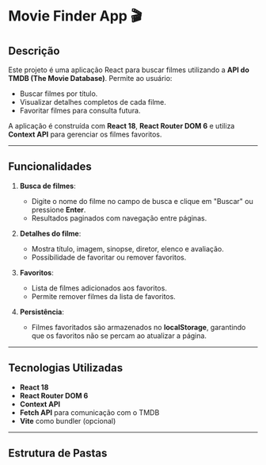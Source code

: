 # Movie Finder App 🎬

## Descrição

Este projeto é uma aplicação React para buscar filmes utilizando a **API do TMDB (The Movie Database)**. Permite ao usuário:

- Buscar filmes por título.
- Visualizar detalhes completos de cada filme.
- Favoritar filmes para consulta futura.

A aplicação é construída com **React 18**, **React Router DOM 6** e utiliza **Context API** para gerenciar os filmes favoritos.

---

## Funcionalidades

1. **Busca de filmes**:  
   - Digite o nome do filme no campo de busca e clique em "Buscar" ou pressione **Enter**.  
   - Resultados paginados com navegação entre páginas.

2. **Detalhes do filme**:  
   - Mostra título, imagem, sinopse, diretor, elenco e avaliação.  
   - Possibilidade de favoritar ou remover favoritos.

3. **Favoritos**:  
   - Lista de filmes adicionados aos favoritos.  
   - Permite remover filmes da lista de favoritos.

4. **Persistência**:  
   - Filmes favoritados são armazenados no **localStorage**, garantindo que os favoritos não se percam ao atualizar a página.

---

## Tecnologias Utilizadas

- **React 18**
- **React Router DOM 6**
- **Context API**
- **Fetch API** para comunicação com o TMDB
- **Vite** como bundler (opcional)

---

## Estrutura de Pastas

